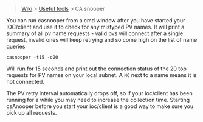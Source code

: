 > [Wiki](Home) > [Useful tools](Useful-tools) > CA snooper

You can run casnooper from a cmd window after you have started your IOC/client and use it to check for any mistyped PV names. It will print a summary of all pv name requests - valid pvs will connect after a single request, invalid ones will keep retrying and so come high on the list of name queries

```
casnooper -t15 -c20
```

Will run for 15 seconds and print out the connection status of the 20 top requests for PV names on your local subnet. A ```NC``` next to a name means it is not connected. 

The PV retry interval automatically drops off, so if your ioc/client has been running for a while you may need to increase the collection time. Starting csAnooper before you start your ioc/client is a good way to make sure you pick up all requests.
